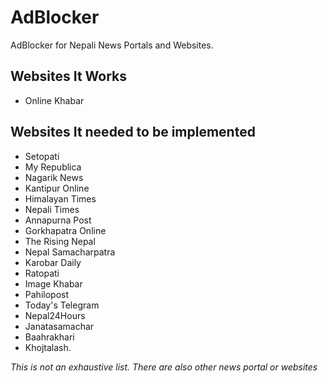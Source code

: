# AdBlocker
AdBlocker for Nepali News Portals and Websites.

## Websites It Works 

- Online Khabar

## Websites It needed to be implemented

- Setopati
- My Republica
- Nagarik News
- Kantipur Online
- Himalayan Times
- Nepali Times
- Annapurna Post
- Gorkhapatra Online
- The Rising Nepal
- Nepal Samacharpatra
- Karobar Daily
- Ratopati
- Image Khabar
- Pahilopost
- Today's Telegram
- Nepal24Hours
- Janatasamachar
- Baahrakhari
- Khojtalash.

*This is not an exhaustive list. There are also other news portal or websites*
